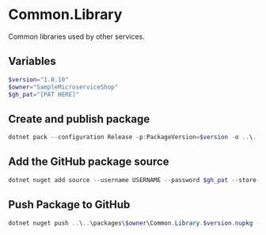 ﻿# Common.Library
Common libraries used by other services.

## Variables
```powershell
$version="1.0.10"
$owner="SampleMicroserviceShop"
$gh_pat="[PAT HERE]"
```

## Create and publish package
```powershell
dotnet pack --configuration Release -p:PackageVersion=$version -o ..\..\packages\$owner
```

 ## Add the GitHub package source
```powershell
dotnet nuget add source --username USERNAME --password $gh_pat --store-password-in-clear-text --name github https://nuget.pkg.github.com/$owner/index.json
```

 ## Push Package to GitHub
```powershell
dotnet nuget push ..\..\packages\$owner\Common.Library.$version.nupkg --api-key $gh_pat --source "github"
```
